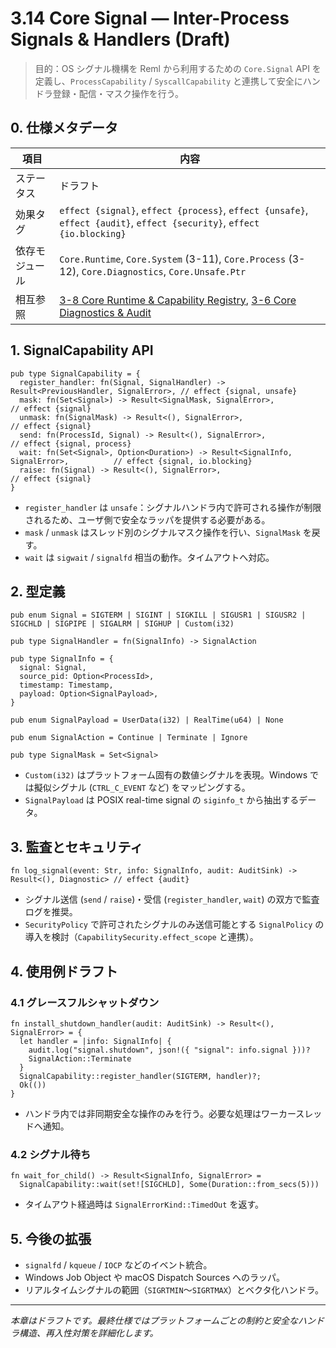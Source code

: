 # 3.14 Core Signal — Inter-Process Signals & Handlers (Draft)

> 目的：OS シグナル機構を Reml から利用するための `Core.Signal` API を定義し、`ProcessCapability` / `SyscallCapability` と連携して安全にハンドラ登録・配信・マスク操作を行う。

## 0. 仕様メタデータ

| 項目 | 内容 |
| --- | --- |
| ステータス | ドラフト |
| 効果タグ | `effect {signal}`, `effect {process}`, `effect {unsafe}`, `effect {audit}`, `effect {security}`, `effect {io.blocking}` |
| 依存モジュール | `Core.Runtime`, `Core.System` (3-11), `Core.Process` (3-12), `Core.Diagnostics`, `Core.Unsafe.Ptr` |
| 相互参照 | [3-8 Core Runtime & Capability Registry](3-8-core-runtime-capability.md), [3-6 Core Diagnostics & Audit](3-6-core-diagnostics-audit.md) |

## 1. SignalCapability API

```reml
pub type SignalCapability = {
  register_handler: fn(Signal, SignalHandler) -> Result<PreviousHandler, SignalError>, // effect {signal, unsafe}
  mask: fn(Set<Signal>) -> Result<SignalMask, SignalError>,                             // effect {signal}
  unmask: fn(SignalMask) -> Result<(), SignalError>,                                   // effect {signal}
  send: fn(ProcessId, Signal) -> Result<(), SignalError>,                              // effect {signal, process}
  wait: fn(Set<Signal>, Option<Duration>) -> Result<SignalInfo, SignalError>,          // effect {signal, io.blocking}
  raise: fn(Signal) -> Result<(), SignalError>,                                        // effect {signal}
}
```

- `register_handler` は `unsafe`：シグナルハンドラ内で許可される操作が制限されるため、ユーザ側で安全なラッパを提供する必要がある。
- `mask` / `unmask` はスレッド別のシグナルマスク操作を行い、`SignalMask` を戻す。
- `wait` は `sigwait` / `signalfd` 相当の動作。タイムアウトへ対応。

## 2. 型定義

```reml
pub enum Signal = SIGTERM | SIGINT | SIGKILL | SIGUSR1 | SIGUSR2 | SIGCHLD | SIGPIPE | SIGALRM | SIGHUP | Custom(i32)

pub type SignalHandler = fn(SignalInfo) -> SignalAction

pub type SignalInfo = {
  signal: Signal,
  source_pid: Option<ProcessId>,
  timestamp: Timestamp,
  payload: Option<SignalPayload>,
}

pub enum SignalPayload = UserData(i32) | RealTime(u64) | None

pub enum SignalAction = Continue | Terminate | Ignore

pub type SignalMask = Set<Signal>
```

- `Custom(i32)` はプラットフォーム固有の数値シグナルを表現。Windows では擬似シグナル (`CTRL_C_EVENT` など) をマッピングする。
- `SignalPayload` は POSIX real-time signal の `siginfo_t` から抽出するデータ。

## 3. 監査とセキュリティ

```reml
fn log_signal(event: Str, info: SignalInfo, audit: AuditSink) -> Result<(), Diagnostic> // effect {audit}
```

- シグナル送信 (`send` / `raise`)・受信 (`register_handler`, `wait`) の双方で監査ログを推奨。
- `SecurityPolicy` で許可されたシグナルのみ送信可能とする `SignalPolicy` の導入を検討（`CapabilitySecurity.effect_scope` と連携）。

## 4. 使用例ドラフト

### 4.1 グレースフルシャットダウン

```reml
fn install_shutdown_handler(audit: AuditSink) -> Result<(), SignalError> = {
  let handler = |info: SignalInfo| {
    audit.log("signal.shutdown", json!({ "signal": info.signal }))?
    SignalAction::Terminate
  }
  SignalCapability::register_handler(SIGTERM, handler)?;
  Ok(())
}
```

- ハンドラ内では非同期安全な操作のみを行う。必要な処理はワーカースレッドへ通知。

### 4.2 シグナル待ち

```reml
fn wait_for_child() -> Result<SignalInfo, SignalError> =
  SignalCapability::wait(set![SIGCHLD], Some(Duration::from_secs(5)))
```

- タイムアウト経過時は `SignalErrorKind::TimedOut` を返す。

## 5. 今後の拡張

- `signalfd` / `kqueue` / `IOCP` などのイベント統合。
- Windows Job Object や macOS Dispatch Sources へのラッパ。
- リアルタイムシグナルの範囲（`SIGRTMIN`〜`SIGRTMAX`）とベクタ化ハンドラ。

---

*本章はドラフトです。最終仕様ではプラットフォームごとの制約と安全なハンドラ構造、再入性対策を詳細化します。*
